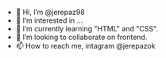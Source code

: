 - 👋 Hi, I’m @jerepaz98
- 👀 I’m interested in ...
- 🌱 I’m currently learning "HTML" and "CSS".
- 💞️ I’m looking to collaborate on frontend.
- 📫 How to reach me, intagram @jerepazok

<!---
jerepaz98/jerepaz98 is a ✨ special ✨ repository because its `README.md` (this file) appears on your GitHub profile.
You can click the Preview link to take a look at your changes.
--->
